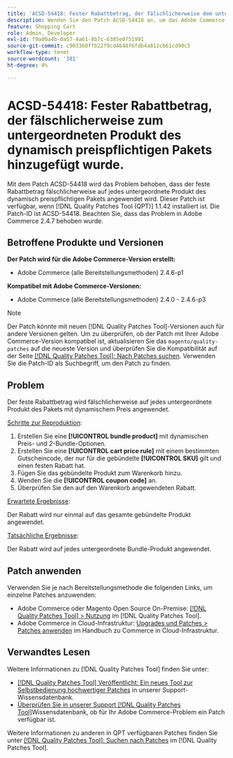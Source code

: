 ```yaml
---
title: 'ACSD-54418: Fester Rabattbetrag, der fälschlicherweise dem untergeordneten Produkt des dynamisch Preispakets hinzugefügt wurde'
description: Wenden Sie den Patch ACSD-54418 an, um das Adobe Commerce-Problem zu beheben, bei dem der feste Rabattbetrag fälschlicherweise auf jedes untergeordnete Produkt des dynamisch berechneten Bundles angewendet wird.
feature: Shopping Cart
role: Admin, Developer
exl-id: f9a00a4b-0a57-4a61-8b7c-6385e0751991
source-git-commit: c903360ffb22f9cd4648f6fdb4a812cb61cd90c5
workflow-type: tm+mt
source-wordcount: '381'
ht-degree: 0%

---
```


# ACSD-54418: Fester Rabattbetrag, der fälschlicherweise zum untergeordneten Produkt des dynamisch preispflichtigen Pakets hinzugefügt wurde.

Mit dem Patch ACSD-54418 wird das Problem behoben, dass der feste Rabattbetrag fälschlicherweise auf jedes untergeordnete Produkt des dynamisch preispflichtigen Pakets angewendet wird. Dieser Patch ist verfügbar, wenn [!DNL Quality Patches Tool (QPT)] 1.1.42 installiert ist. Die Patch-ID ist ACSD-54418. Beachten Sie, dass das Problem in Adobe Commerce 2.4.7 behoben wurde.

## Betroffene Produkte und Versionen

**Der Patch wird für die Adobe Commerce-Version erstellt:**

* Adobe Commerce (alle Bereitstellungsmethoden) 2.4.6-p1

**Kompatibel mit Adobe Commerce-Versionen:**

* Adobe Commerce (alle Bereitstellungsmethoden) 2.4.0 - 2.4.6-p3

>[!NOTE]
>
>Der Patch könnte mit neuen [!DNL Quality Patches Tool]-Versionen auch für andere Versionen gelten. Um zu überprüfen, ob der Patch mit Ihrer Adobe Commerce-Version kompatibel ist, aktualisieren Sie das `magento/quality-patches` auf die neueste Version und überprüfen Sie die Kompatibilität auf der Seite [[!DNL Quality Patches Tool]: Nach Patches suchen](https://experienceleague.adobe.com/tools/commerce-quality-patches/index.html). Verwenden Sie die Patch-ID als Suchbegriff, um den Patch zu finden.

## Problem

Der feste Rabattbetrag wird fälschlicherweise auf jedes untergeordnete Produkt des Pakets mit dynamischem Preis angewendet.

<u>Schritte zur Reproduktion</u>:

1. Erstellen Sie eine **[!UICONTROL bundle product]** mit dynamischen Preis- und *2*-Bundle-Optionen.
1. Erstellen Sie eine **[!UICONTROL cart price rule]** mit einem bestimmten Gutscheincode, der nur für die gebündelte **[!UICONTROL SKU]** gilt und einen festen Rabatt hat.
1. Fügen Sie das gebündelte Produkt zum Warenkorb hinzu.
1. Wenden Sie die **[!UICONTROL coupon code]** an.
1. Überprüfen Sie den auf den Warenkorb angewendeten Rabatt.

<u>Erwartete Ergebnisse</u>:

Der Rabatt wird nur einmal auf das gesamte gebündelte Produkt angewendet.

<u>Tatsächliche Ergebnisse</u>:

Der Rabatt wird auf jedes untergeordnete Bundle-Produkt angewendet.

## Patch anwenden

Verwenden Sie je nach Bereitstellungsmethode die folgenden Links, um einzelne Patches anzuwenden:

* Adobe Commerce oder Magento Open Source On-Premise: [[!DNL Quality Patches Tool] > Nutzung](https://experienceleague.adobe.com/docs/commerce-operations/tools/quality-patches-tool/usage.html) im [!DNL Quality Patches Tool].
* Adobe Commerce in Cloud-Infrastruktur: [Upgrades und Patches > Patches anwenden](https://experienceleague.adobe.com/docs/commerce-cloud-service/user-guide/develop/upgrade/apply-patches.html) im Handbuch zu Commerce in Cloud-Infrastruktur.

## Verwandtes Lesen

Weitere Informationen zu [!DNL Quality Patches Tool] finden Sie unter:

* [[!DNL Quality Patches Tool] Veröffentlicht: Ein neues Tool zur Selbstbedienung hochwertiger Patches](/help/announcements/adobe-commerce-announcements/magento-quality-patches-released-new-tool-to-self-serve-quality-patches.md) in unserer Support-Wissensdatenbank.
* [Überprüfen Sie in unserer Support [!DNL Quality Patches Tool]](/help/support-tools/patches-available-in-qpt-tool/check-patch-for-magento-issue-with-magento-quality-patches.md)Wissensdatenbank, ob für Ihr Adobe Commerce-Problem ein Patch verfügbar ist.

Weitere Informationen zu anderen in QPT verfügbaren Patches finden Sie unter [[!DNL Quality Patches Tool]: Suchen nach Patches](https://experienceleague.adobe.com/tools/commerce-quality-patches/index.html) im [!DNL Quality Patches Tool].
